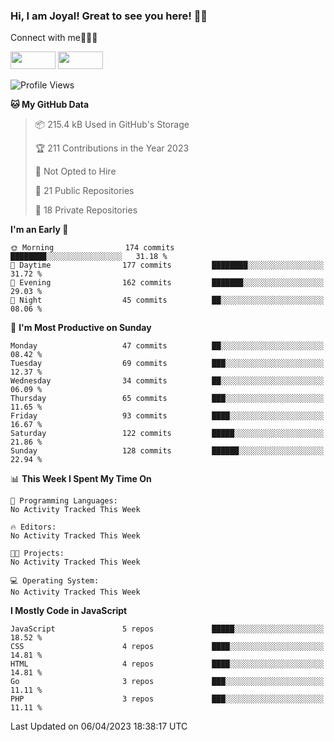 ### Hi, I am Joyal! Great to see you here! 👨‍💻

Connect with me🧑🏼‍💻

[<img src="https://img.shields.io/badge/--twitter?label=Twitter&logo=Twitter&style=social"  width="72px" height="28px">](https://twitter.com/joyalDev) [<img src="https://img.shields.io/badge/--linkedin?label=LinkedIn&logo=LinkedIn&style=social"  width="72px" height="28px">](https://www.linkedin.com/in/joyal-raphel-588760191/)



<!--START_SECTION:waka-->
![Profile Views](http://img.shields.io/badge/Profile%20Views-26-blue)

**🐱 My GitHub Data** 

> 📦 215.4 kB Used in GitHub's Storage 
 > 
> 🏆 211 Contributions in the Year 2023
 > 
> 🚫 Not Opted to Hire
 > 
> 📜 21 Public Repositories 
 > 
> 🔑 18 Private Repositories 
 > 
**I'm an Early 🐤** 

```text
🌞 Morning                174 commits         ████████░░░░░░░░░░░░░░░░░   31.18 % 
🌆 Daytime                177 commits         ████████░░░░░░░░░░░░░░░░░   31.72 % 
🌃 Evening                162 commits         ███████░░░░░░░░░░░░░░░░░░   29.03 % 
🌙 Night                  45 commits          ██░░░░░░░░░░░░░░░░░░░░░░░   08.06 % 
```
📅 **I'm Most Productive on Sunday** 

```text
Monday                   47 commits          ██░░░░░░░░░░░░░░░░░░░░░░░   08.42 % 
Tuesday                  69 commits          ███░░░░░░░░░░░░░░░░░░░░░░   12.37 % 
Wednesday                34 commits          ██░░░░░░░░░░░░░░░░░░░░░░░   06.09 % 
Thursday                 65 commits          ███░░░░░░░░░░░░░░░░░░░░░░   11.65 % 
Friday                   93 commits          ████░░░░░░░░░░░░░░░░░░░░░   16.67 % 
Saturday                 122 commits         █████░░░░░░░░░░░░░░░░░░░░   21.86 % 
Sunday                   128 commits         ██████░░░░░░░░░░░░░░░░░░░   22.94 % 
```


📊 **This Week I Spent My Time On** 

```text
💬 Programming Languages: 
No Activity Tracked This Week

🔥 Editors: 
No Activity Tracked This Week

🐱‍💻 Projects: 
No Activity Tracked This Week

💻 Operating System: 
No Activity Tracked This Week
```

**I Mostly Code in JavaScript** 

```text
JavaScript               5 repos             █████░░░░░░░░░░░░░░░░░░░░   18.52 % 
CSS                      4 repos             ████░░░░░░░░░░░░░░░░░░░░░   14.81 % 
HTML                     4 repos             ████░░░░░░░░░░░░░░░░░░░░░   14.81 % 
Go                       3 repos             ███░░░░░░░░░░░░░░░░░░░░░░   11.11 % 
PHP                      3 repos             ███░░░░░░░░░░░░░░░░░░░░░░   11.11 % 
```




 Last Updated on 06/04/2023 18:38:17 UTC
<!--END_SECTION:waka-->
